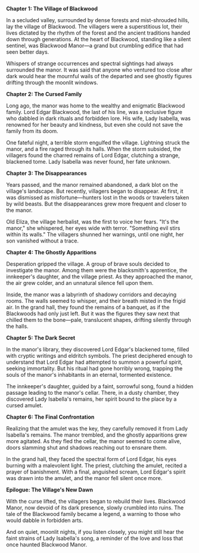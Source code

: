 
**Chapter 1: The Village of Blackwood**

In a secluded valley, surrounded by dense forests and mist-shrouded hills, lay the village of Blackwood. The villagers were a superstitious lot, their lives dictated by the rhythm of the forest and the ancient traditions handed down through generations. At the heart of Blackwood, standing like a silent sentinel, was Blackwood Manor—a grand but crumbling edifice that had seen better days.

Whispers of strange occurrences and spectral sightings had always surrounded the manor. It was said that anyone who ventured too close after dark would hear the mournful wails of the departed and see ghostly figures drifting through the moonlit windows.

**Chapter 2: The Cursed Family**

Long ago, the manor was home to the wealthy and enigmatic Blackwood family. Lord Edgar Blackwood, the last of his line, was a reclusive figure who dabbled in dark rituals and forbidden lore. His wife, Lady Isabella, was renowned for her beauty and kindness, but even she could not save the family from its doom.

One fateful night, a terrible storm engulfed the village. Lightning struck the manor, and a fire raged through its halls. When the storm subsided, the villagers found the charred remains of Lord Edgar, clutching a strange, blackened tome. Lady Isabella was never found, her fate unknown.

**Chapter 3: The Disappearances**

Years passed, and the manor remained abandoned, a dark blot on the village's landscape. But recently, villagers began to disappear. At first, it was dismissed as misfortune—hunters lost in the woods or travelers taken by wild beasts. But the disappearances grew more frequent and closer to the manor.

Old Eliza, the village herbalist, was the first to voice her fears. "It's the manor," she whispered, her eyes wide with terror. "Something evil stirs within its walls." The villagers shunned her warnings, until one night, her son vanished without a trace.

**Chapter 4: The Ghostly Apparitions**

Desperation gripped the village. A group of brave souls decided to investigate the manor. Among them were the blacksmith's apprentice, the innkeeper's daughter, and the village priest. As they approached the manor, the air grew colder, and an unnatural silence fell upon them.

Inside, the manor was a labyrinth of shadowy corridors and decaying rooms. The walls seemed to whisper, and their breath misted in the frigid air. In the grand hall, they found the remains of a banquet, as if the Blackwoods had only just left. But it was the figures they saw next that chilled them to the bone—pale, translucent shapes, drifting silently through the halls.

**Chapter 5: The Dark Secret**

In the manor's library, they discovered Lord Edgar's blackened tome, filled with cryptic writings and eldritch symbols. The priest deciphered enough to understand that Lord Edgar had attempted to summon a powerful spirit, seeking immortality. But his ritual had gone horribly wrong, trapping the souls of the manor's inhabitants in an eternal, tormented existence.

The innkeeper's daughter, guided by a faint, sorrowful song, found a hidden passage leading to the manor's cellar. There, in a dusty chamber, they discovered Lady Isabella's remains, her spirit bound to the place by a cursed amulet.

**Chapter 6: The Final Confrontation**

Realizing that the amulet was the key, they carefully removed it from Lady Isabella's remains. The manor trembled, and the ghostly apparitions grew more agitated. As they fled the cellar, the manor seemed to come alive, doors slamming shut and shadows reaching out to ensnare them.

In the grand hall, they faced the spectral form of Lord Edgar, his eyes burning with a malevolent light. The priest, clutching the amulet, recited a prayer of banishment. With a final, anguished scream, Lord Edgar's spirit was drawn into the amulet, and the manor fell silent once more.

**Epilogue: The Village's New Dawn**

With the curse lifted, the villagers began to rebuild their lives. Blackwood Manor, now devoid of its dark presence, slowly crumbled into ruins. The tale of the Blackwood family became a legend, a warning to those who would dabble in forbidden arts.

And on quiet, moonlit nights, if you listen closely, you might still hear the faint strains of Lady Isabella's song, a reminder of the love and loss that once haunted Blackwood Manor.